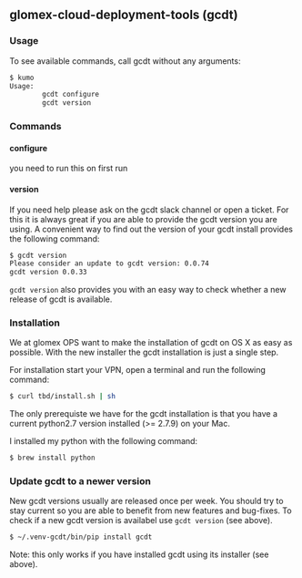 ## glomex-cloud-deployment-tools (gcdt)


### Usage

To see available commands, call gcdt without any arguments:

```bash
$ kumo
Usage:
        gcdt configure
        gcdt version
```

### Commands

#### configure
you need to run this on first run

#### version
If you need help please ask on the gcdt slack channel or open a ticket. For this it is always great if you are able to provide the gcdt version you are using.
A convenient way to find out the version of your gcdt install provides the following command:

```bash
$ gcdt version
Please consider an update to gcdt version: 0.0.74
gcdt version 0.0.33
```

`gcdt version` also provides you with an easy way to check whether a new release of gcdt is available.


### Installation

We at glomex OPS want to make the installation of gcdt on OS X as easy as possible. With the new installer the gcdt installation is just a single step.

For installation start your VPN, open a terminal and run the following command:

```bash
$ curl tbd/install.sh | sh
```

The only prerequiste we have for the gcdt installation is that you have a current python2.7 version installed (>= 2.7.9) on your Mac.

I installed my python with the following command:

```bash
$ brew install python
```


### Update gcdt to a newer version

New gcdt versions usually are released once per week. You should try to stay current so you are able to benefit from new features and bug-fixes. To check if a new gcdt version is availabel use `gcdt version` (see above).

```bash
$ ~/.venv-gcdt/bin/pip install gcdt
```

Note: this only works if you have installed gcdt using its installer (see above).
